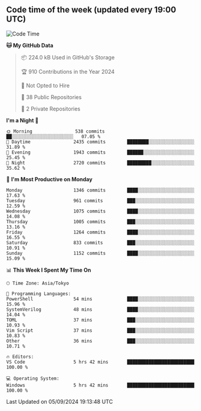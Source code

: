 ## Code time of the week (updated every 19:00 UTC)

<!--START_SECTION:waka-->
![Code Time](http://img.shields.io/badge/Code%20Time-3%2C609%20hrs%2013%20mins-blue)

**🐱 My GitHub Data** 

> 📦 224.0 kB Used in GitHub's Storage 
 > 
> 🏆 910 Contributions in the Year 2024
 > 
> 🚫 Not Opted to Hire
 > 
> 📜 38 Public Repositories 
 > 
> 🔑 2 Private Repositories 
 > 
**I'm a Night 🦉** 

```text
🌞 Morning                538 commits         ██░░░░░░░░░░░░░░░░░░░░░░░   07.05 % 
🌆 Daytime                2435 commits        ████████░░░░░░░░░░░░░░░░░   31.89 % 
🌃 Evening                1943 commits        ██████░░░░░░░░░░░░░░░░░░░   25.45 % 
🌙 Night                  2720 commits        █████████░░░░░░░░░░░░░░░░   35.62 % 
```
📅 **I'm Most Productive on Monday** 

```text
Monday                   1346 commits        ████░░░░░░░░░░░░░░░░░░░░░   17.63 % 
Tuesday                  961 commits         ███░░░░░░░░░░░░░░░░░░░░░░   12.59 % 
Wednesday                1075 commits        ████░░░░░░░░░░░░░░░░░░░░░   14.08 % 
Thursday                 1005 commits        ███░░░░░░░░░░░░░░░░░░░░░░   13.16 % 
Friday                   1264 commits        ████░░░░░░░░░░░░░░░░░░░░░   16.55 % 
Saturday                 833 commits         ███░░░░░░░░░░░░░░░░░░░░░░   10.91 % 
Sunday                   1152 commits        ████░░░░░░░░░░░░░░░░░░░░░   15.09 % 
```


📊 **This Week I Spent My Time On** 

```text
🕑︎ Time Zone: Asia/Tokyo

💬 Programming Languages: 
PowerShell               54 mins             ████░░░░░░░░░░░░░░░░░░░░░   15.96 % 
SystemVerilog            48 mins             ████░░░░░░░░░░░░░░░░░░░░░   14.04 % 
TOML                     37 mins             ███░░░░░░░░░░░░░░░░░░░░░░   10.93 % 
Vim Script               37 mins             ███░░░░░░░░░░░░░░░░░░░░░░   10.83 % 
Other                    36 mins             ███░░░░░░░░░░░░░░░░░░░░░░   10.71 % 

🔥 Editors: 
VS Code                  5 hrs 42 mins       █████████████████████████   100.00 % 

💻 Operating System: 
Windows                  5 hrs 42 mins       █████████████████████████   100.00 % 
```


 Last Updated on 05/09/2024 19:13:48 UTC
<!--END_SECTION:waka-->